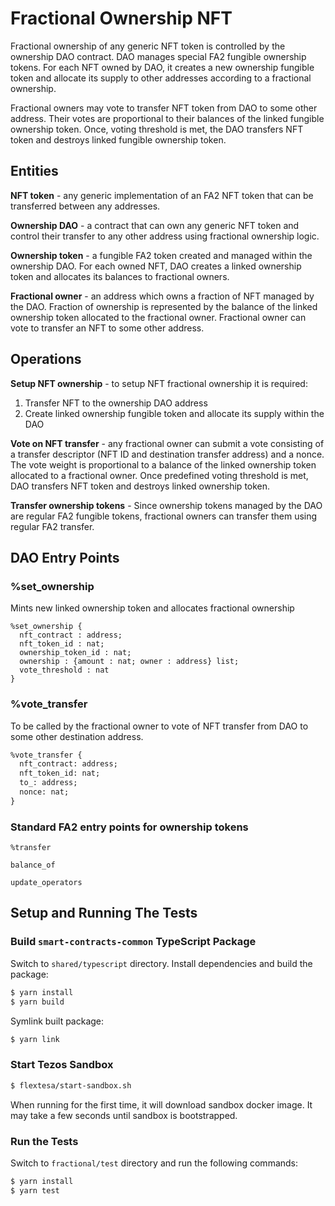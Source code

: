 # Fractional Ownership NFT

Fractional ownership of any generic NFT token is controlled by the ownership DAO
contract. DAO manages special FA2 fungible ownership tokens. For each NFT owned
by DAO, it creates a new ownership fungible token and allocate its supply to other
addresses according to a fractional ownership.

Fractional owners may vote to transfer NFT token from DAO to some other address.
Their votes are proportional to their balances of the linked fungible ownership
token. Once, voting threshold is met, the DAO transfers NFT token and destroys
linked fungible ownership token.

## Entities

**NFT token** - any generic implementation of an FA2 NFT token that can be
transferred between any addresses.

**Ownership DAO** - a contract that can own any generic NFT token and control
their transfer to any other address using fractional ownership logic.

**Ownership token** - a fungible FA2 token created and managed within the
ownership DAO. For each owned NFT, DAO creates a linked ownership token and
allocates its balances to fractional owners.

**Fractional owner** - an address which owns a fraction of NFT managed by the DAO.
Fraction of ownership is represented by the balance of the linked ownership token
allocated to the fractional owner. Fractional owner can vote to transfer
an NFT to some other address.


## Operations

**Setup NFT ownership** - to setup NFT fractional ownership it is required:

1. Transfer NFT to the ownership DAO address
2. Create linked ownership fungible token and allocate its supply within the DAO

**Vote on NFT transfer** - any fractional owner can submit a vote consisting of
a transfer descriptor (NFT ID and destination transfer address) and a nonce.
The vote weight is proportional to a balance of the linked ownership token allocated
to a fractional owner. Once predefined voting threshold is met, DAO transfers NFT
token and destroys linked ownership token.

**Transfer ownership tokens** - Since ownership tokens managed by the DAO are regular
FA2 fungible tokens, fractional owners can transfer them using regular FA2 transfer.

## DAO Entry Points

### %set_ownership

Mints new linked ownership token and allocates fractional ownership

```
%set_ownership {
  nft_contract : address;
  nft_token_id : nat;
  ownership_token_id : nat;
  ownership : {amount : nat; owner : address} list;
  vote_threshold : nat
}
```

### %vote_transfer

To be called by the fractional owner to vote of NFT transfer from DAO to some
other destination address.

```ocaml
%vote_transfer {
  nft_contract: address;
  nft_token_id: nat;
  to_: address;
  nonce: nat;
}
```

### Standard FA2 entry points for ownership tokens

`%transfer`

`balance_of`

`update_operators`

## Setup and Running The Tests

### Build `smart-contracts-common` TypeScript Package

Switch to `shared/typescript` directory.
Install dependencies and build the package:

```sh
$ yarn install
$ yarn build
```

Symlink built package:

```sh
$ yarn link
```

### Start Tezos Sandbox

```sh
$ flextesa/start-sandbox.sh
```

When running for the first time, it will download sandbox docker image. It may
take a few seconds until sandbox is bootstrapped.

### Run the Tests

Switch to `fractional/test` directory and run the following commands:

```sh
$ yarn install
$ yarn test
```

